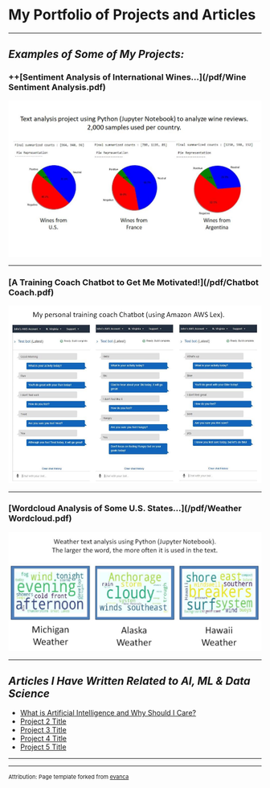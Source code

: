 # **My Portfolio of Projects and Articles**

---

## *Examples of Some of My Projects:*

### ++[Sentiment Analysis of International Wines...](/pdf/Wine Sentiment Analysis.pdf)
<img src="images/WineReviews.JPG?raw=true"/>

---
### [A Training Coach Chatbot to Get Me Motivated!](/pdf/Chatbot Coach.pdf)
<img src="images/ChatbotCoach.JPG?raw=true"/>

---
### [Wordcloud Analysis of Some U.S. States...](/pdf/Weather Wordcloud.pdf)
<img src="images/WeatherWordcloud.JPG?raw=true"/>

---

## *Articles I Have Written Related to AI, ML & Data Science*

- [What is Artificial Intelligence and Why Should I Care?](https://www.linkedin.com/pulse/what-artificial-intelligence-why-should-i-care-john-dennis/)
- [Project 2 Title](http://example.com/)
- [Project 3 Title](http://example.com/)
- [Project 4 Title](http://example.com/)
- [Project 5 Title](http://example.com/)

---




---
<p style="font-size:11px">Attribution:  Page template forked from <a href="https://github.com/evanca/quick-portfolio">evanca</a></p>
<!-- Remove above link if you don't want to attribute -->
